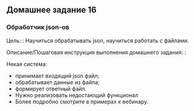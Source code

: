 ## Домашнее задание 16

### Обработчик json-ов

Цель:
: Научиться обрабатывать json, научиться работать с файлами.

Описание/Пошаговая инструкция выполнения домашнего задания:
: 

Некая система:
 - принимает входящий json файл;
 - обрабатывает данные из файла;
 - формирует ответный файл.
 - Нужно реализовать недостающий функционал
 - Более подробно смотрите в примерах к вебинару.